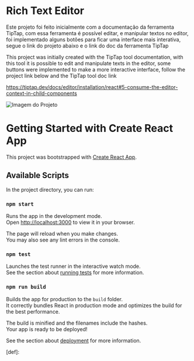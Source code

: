 # Rich Text Editor

Este projeto foi feito inicialmente com a documentação da ferramenta TipTap, com essa ferramenta é possível editar, e manipular textos no editor,  foi implementado alguns botões para ficar uma interface mais interativa, segue o link do projeto abaixo e o link do doc da ferramenta TipTap



This project was initially created with the TipTap tool documentation, with this tool it is possible to edit and manipulate texts in the editor, some buttons were implemented to make a more interactive interface, follow the project link below and the TipTap tool doc link


https://tiptap.dev/docs/editor/installation/react#5-consume-the-editor-context-in-child-components

![Imagem do Projeto](https://exemplo.com/logo.png)

# Getting Started with Create React App

This project was bootstrapped with [Create React App](https://github.com/facebook/create-react-app).

## Available Scripts

In the project directory, you can run:

### `npm start`

Runs the app in the development mode.\
Open [http://localhost:3000](http://localhost:3000) to view it in your browser.

The page will reload when you make changes.\
You may also see any lint errors in the console.

### `npm test`

Launches the test runner in the interactive watch mode.\
See the section about [running tests](https://facebook.github.io/create-react-app/docs/running-tests) for more information.

### `npm run build`

Builds the app for production to the `build` folder.\
It correctly bundles React in production mode and optimizes the build for the best performance.

The build is minified and the filenames include the hashes.\
Your app is ready to be deployed!

See the section about [deployment](https://facebook.github.io/create-react-app/docs/deployment) for more information.



[def]: 